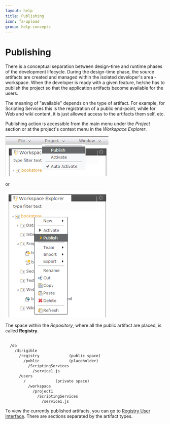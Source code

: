 ```yaml
---
layout: help
title: Publishing
icon: fa-upload
group: help-concepts
---
```


Publishing
===

There is a conceptual separation between design-time and runtime phases of the development lifecycle.
During the design-time phase, the source artifacts are created and managed within the isolated developer's area - workspace.
When the developer is ready with a given feature, he/she has to publish the project so that the application artifacts become available for the users. 

The meaning of "available" depends on the type of artifact. For example, for Scripting Services this is the registration of a public end-point, while for Web and wiki content, it is just allowed access to the artifacts them self, etc.

Publishing action is accessible from the main menu under the *Project* section or at the project's context menu in the *Workspace Explorer*.

![Project Publish](../samples/bookstore/104_books_project_publish.png)

or

![Project Publish Popup](../samples/bookstore/106_books_project_publish_popup.png)

The space within the *Repository*, where all the public artifact are placed, is called **Registry**.

<pre><code>
  /db
    /dirigible
      /registry             (public space)
        /public             (placeholder)
          /ScriptingServices
            /service1.js
      /users
        /<user>             (private space)
          /workspace
            /project1
              /ScriptingServices
                /service1.js
</code></pre>

To view the currently published artifacts, you can go to [Registry User Interface](registry.html). There are sections separated by the artifact types.
